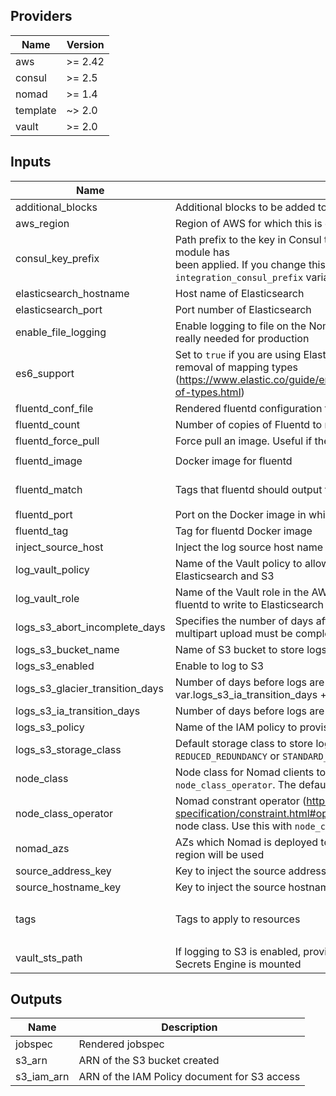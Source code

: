 ## Providers

| Name | Version |
|------|---------|
| aws | >= 2.42 |
| consul | >= 2.5 |
| nomad | >= 1.4 |
| template | ~> 2.0 |
| vault | >= 2.0 |

## Inputs

| Name | Description | Type | Default | Required |
|------|-------------|------|---------|:-----:|
| additional\_blocks | Additional blocks to be added to the Jobspec | `string` | `""` | no |
| aws\_region | Region of AWS for which this is deployed | `string` | `"ap-southeast-1"` | no |
| consul\_key\_prefix | Path prefix to the key in Consul to set for the `core` module to know that this module has<br>        been applied. If you change this, you have to update the<br>        `integration_consul_prefix` variable in the core module as well. | `string` | `"terraform/"` | no |
| elasticsearch\_hostname | Host name of Elasticsearch | `any` | n/a | yes |
| elasticsearch\_port | Port number of Elasticsearch | `any` | n/a | yes |
| enable\_file\_logging | Enable logging to file on the Nomad jobs. Useful for debugging, but not really needed for production | `string` | `"false"` | no |
| es6\_support | Set to `true` if you are using Elasticsearch 6 and above to support the removal of mapping types (https://www.elastic.co/guide/en/elasticsearch/reference/current/removal-of-types.html) | `bool` | `false` | no |
| fluentd\_conf\_file | Rendered fluentd configuration file | `string` | `"alloc/config/fluent.conf"` | no |
| fluentd\_count | Number of copies of Fluentd to run | `number` | `3` | no |
| fluentd\_force\_pull | Force pull an image. Useful if the tag is mutable. | `string` | `"false"` | no |
| fluentd\_image | Docker image for fluentd | `string` | `"govtechsg/fluentd-s3-elasticsearch"` | no |
| fluentd\_match | Tags that fluentd should output to S3 and Elasticsearch | `string` | `"@ERROR app.** docker.** services.** system.** vault**"` | no |
| fluentd\_port | Port on the Docker image in which the TCP interface is exposed | `number` | `4224` | no |
| fluentd\_tag | Tag for fluentd Docker image | `string` | `"1.2.5-latest"` | no |
| inject\_source\_host | Inject the log source host name and address into the logs | `bool` | `true` | no |
| log\_vault\_policy | Name of the Vault policy to allow creating AWS credentials to write to Elasticsearch and S3 | `string` | `"fluentd_logger"` | no |
| log\_vault\_role | Name of the Vault role in the AWS secrets engine to provide credentials for fluentd to write to Elasticsearch and S3 | `string` | `"fluentd_logger"` | no |
| logs\_s3\_abort\_incomplete\_days | Specifies the number of days after initiating a multipart upload when the multipart upload must be completed. | `number` | `7` | no |
| logs\_s3\_bucket\_name | Name of S3 bucket to store logs for long term archival | `string` | `""` | no |
| logs\_s3\_enabled | Enable to log to S3 | `bool` | `true` | no |
| logs\_s3\_glacier\_transition\_days | Number of days before logs are transitioned to IA. Must be > var.logs\_s3\_ia\_transition\_days + 30 days | `number` | `365` | no |
| logs\_s3\_ia\_transition\_days | Number of days before logs are transitioned to IA. Must be > 30 days | `number` | `90` | no |
| logs\_s3\_policy | Name of the IAM policy to provision for write access to the bucket | `string` | `"LogsS3Write"` | no |
| logs\_s3\_storage\_class | Default storage class to store logs in S3. Choose from `STANDARD`, `REDUCED_REDUNDANCY` or `STANDARD_IA` | `string` | `"STANDARD"` | no |
| node\_class | Node class for Nomad clients to constraint the jobs to. Use this with `node_class_operator`. The default matches everything. | `string` | `".?"` | no |
| node\_class\_operator | Nomad constrant operator (https://www.nomadproject.io/docs/job-specification/constraint.html#operator) to use for restricting Nomad clients node class. Use this with `node_class`. The default matches everything. | `string` | `"regexp"` | no |
| nomad\_azs | AZs which Nomad is deployed to. If left empty, the list of AZs from this region will be used | `list(string)` | `[]` | no |
| source\_address\_key | Key to inject the source address to | `string` | `"host"` | no |
| source\_hostname\_key | Key to inject the source hostname to | `string` | `"hostname"` | no |
| tags | Tags to apply to resources | `map` | <pre>{<br>  "Terraform": "true"<br>}<br></pre> | no |
| vault\_sts\_path | If logging to S3 is enabled, provide to the path in Vault in which the AWS Secrets Engine is mounted | `string` | `""` | no |

## Outputs

| Name | Description |
|------|-------------|
| jobspec | Rendered jobspec |
| s3\_arn | ARN of the S3 bucket created |
| s3\_iam\_arn | ARN of the IAM Policy document for S3 access |

